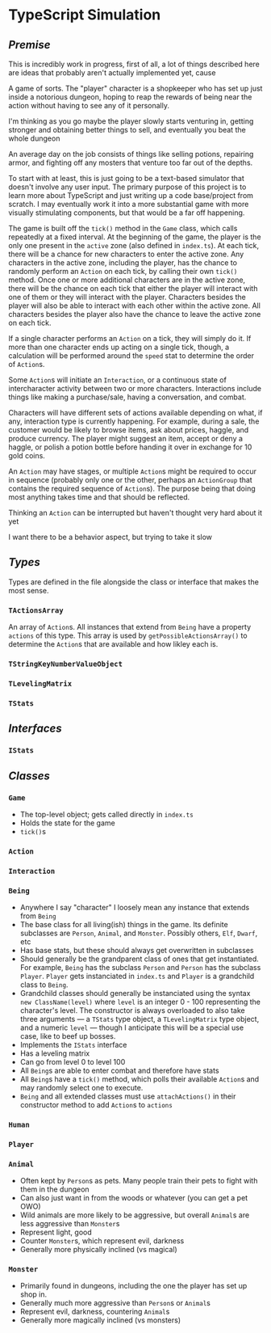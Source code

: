 # __TypeScript Simulation__

## ___Premise___
This is incredibly work in progress, first of all, a lot of things described here are ideas that probably aren't actually implemented yet, cause 

A game of sorts. The "player" character is a shopkeeper who has set up just inside a notorious dungeon, hoping to reap the rewards of being near the action without having to see any of it personally. 

I'm thinking as you go maybe the player slowly starts venturing in, getting stronger and obtaining better things to sell, and eventually you beat the whole dungeon

An average day on the job consists of things like selling potions, repairing armor, and fighting off any mosters that venture too far out of the depths.

To start with at least, this is just going to be a text-based simulator that doesn't involve any user input. The primary purpose of this project is to learn more about TypeScript and just writing up a code base/project from scratch. I may eventually work it into a more substantial game with more visually stimulating components, but that would be a far off happening.

The game is built off the `tick()` method in the `Game` class, which calls repeatedly at a fixed interval. At the beginning of the game, the player is the only one present in the `active` zone (also defined in `index.ts`). At each tick, there will be a chance for new characters to enter the active zone. Any characters in the active zone, including the player, has the chance to randomly perform an `Action` on each tick, by calling their own `tick()` method. Once one or more additional characters are in the active zone, there will be the chance on each tick that either the player will interact with one of them or they will interact with the player. Characters besides the player will also be able to interact with each other within the active zone. All characters besides the player also have the chance to leave the active zone on each tick.

If a single character performs an `Action` on a tick, they will simply do it. If more than one character ends up acting on a single tick, though, a calculation will be performed around the `speed` stat to determine the order of `Action`s.

Some `Action`s will initiate an `Interaction`, or a continuous state of intercharacter activity between two or more characters. Interactions include things like making a purchase/sale, having a conversation, and combat.

Characters will have different sets of actions available depending on what, if any, interaction type is currently happening. For example, during a sale, the customer would be likely to browse items, ask about prices, haggle, and produce currency. The player might suggest an item, accept or deny a haggle, or polish a potion bottle before handing it over in exchange for 10 gold coins.

An `Action` may have stages, or multiple `Action`s might be required to occur in sequence (probably only one or the other, perhaps an `ActionGroup` that contains the required sequence of `Action`s). The purpose being that doing most anything takes time and that should be reflected.

Thinking an `Action` can be interrupted but haven't thought very hard about it yet

I want there to be a behavior aspect, but trying to take it slow


## ___Types___

Types are defined in the file alongside the class or interface that makes the most sense.

### `TActionsArray`
An array of `Action`s. All instances that extend from `Being` have a property `actions` of this type. This array is used by `getPossibleActionsArray()` to determine the `Action`s that are available and how likley each is.

### `TStringKeyNumberValueObject`

### `TLevelingMatrix`

### `TStats`

## ___Interfaces___

### `IStats`

## ___Classes___

### `Game`
- The top-level object; gets called directly in `index.ts`
- Holds the state for the game
- `tick()`s

### `Action`

### `Interaction`

### `Being`
- Anywhere I say "character" I loosely mean any instance that extends from `Being`
- The base class for all living(ish) things in the game. Its definite subclasses are `Person`, `Animal`, and `Monster`. Possibly others, `Elf`, `Dwarf`, etc
- Has base stats, but these should always get overwritten in subclasses
- Should generally be the grandparent class of ones that get instantiated. For example, `Being` has the subclass `Person` and `Person` has the subclass `Player`. `Player` gets instanciated in `index.ts` and `Player` is a grandchild class to `Being`.
- Grandchild classes should generally be instanciated using the syntax `new ClassName(level)` where `level` is an integer 0 - 100 representing the character's level. The constructor is always overloaded to also take three arguments &mdash; a `TStats` type object, a `TLevelingMatrix` type object, and a numeric `level` &mdash; though I anticipate this will be a special use case, like to beef up bosses.
- Implements the `IStats` interface
- Has a leveling matrix
- Can go from level 0 to level 100
- All `Being`s are able to enter combat and therefore have stats
- All `Being`s have a `tick()` method, which polls their available `Action`s and may randomly select one to execute.
- `Being` and all extended classes must use `attachActions()` in their constructor method to add `Action`s to `actions`

### `Human`

### `Player`

### `Animal`
- Often kept by `Person`s as pets. Many people train their pets to fight with them in the dungeon
- Can also just want in from the woods or whatever (you can get a pet OWO)
- Wild animals are more likely to be aggressive, but overall `Animal`s are less aggressive than `Monster`s
- Represent light, good
- Counter `Monster`s, which represent evil, darkness
- Generally more physically inclined (vs magical)

### `Monster`
- Primarily found in dungeons, including the one the player has set up shop in.
- Generally much more aggressive than `Person`s or `Animal`s
- Represent evil, darkness, countering `Animal`s
- Generally more magically inclined (vs monsters)
